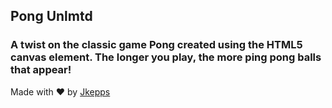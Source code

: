 ## Pong Unlmtd
### A twist on the classic game Pong created using the HTML5 canvas element. The longer you play, the more ping pong balls that appear!

Made with &hearts; by [Jkepps](http://github.com/jkepps)